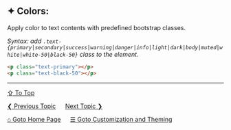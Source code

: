 ## &#10022; Colors:
Apply color to text contents with predefined bootstrap classes.

*Syntax: add `.text-{primary|secondary|success|warning|danger|info|light|dark|body|muted|white|white-50|black-50}` class to the element.*

```html
<p class="text-primary"></p>
<p class="text-black-50"></p>
```

---
[&#8682; To Top](#-colors)

[&#10094; Previous Topic](./customization-and-theming.borders.md) &emsp; [Next Topic &#10095;](./customization-and-theming.display.md)

[&#8962; Goto Home Page](../../README.md) &emsp; [&#9776; Goto Customization and Theming](./customization-and-theming.md)